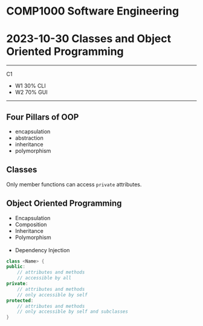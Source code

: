 # COMP1000 Software Engineering
# 2023-10-30 Classes and Object Oriented Programming

---

C1
- W1 30% CLI
- W2 70% GUI

---

## Four Pillars of OOP

- encapsulation
- abstraction
- inheritance
- polymorphism

## Classes

Only member functions can access `private` attributes.

## Object Oriented Programming

- Encapsulation
- Composition
- Inheritance
- Polymorphism
<br><br>
- Dependency Injection

```cpp
class <Name> {
public:
    // attributes and methods
    // accessible by all
private:
    // attributes and methods
    // only accessible by self
protected:
    // attributes and methods
    // only accessible by self and subclasses
}
```